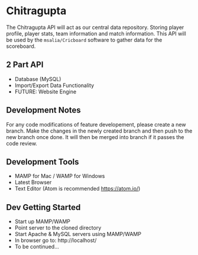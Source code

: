 # Chitragupta
The Chitragupta API will act as our central data repository. Storing player profile, player stats, team information and match information. This API will be used by the `msalia/Cricboard` software to gather data for the scoreboard.

## 2 Part API

- Database (MySQL)
- Import/Export Data Functionality
- FUTURE: Website Engine

## Development Notes
For any code modifications of feature developement, please create a new branch. Make the changes in the newly created branch and then push to the new branch once done. It will then be merged into branch if it passes the code review.

## Development Tools

- MAMP for Mac / WAMP for Windows
- Latest Browser
- Text Editor (Atom is recommended https://atom.io/)

## Dev Getting Started

- Start up MAMP/WAMP
- Point server to the cloned directory
- Start Apache & MySQL servers using MAMP/WAMP
- In browser go to: http://localhost/
- To be continued...
